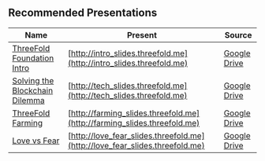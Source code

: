 ## Recommended Presentations

|Name | Present | Source|
|---------|----------|---------|
| [ThreeFold Foundation Intro](/presentations/intro.md)| [http://intro_slides.threefold.me](http://intro_slides.threefold.me) | [Google Drive](https://docs.google.com/presentation/d/1hf_oEyGDrenVzatXhcIsJigHlJeSqUKIwZWpiSEoe4w/edit?usp=drive_web&ouid=101460153806293923139)|
| [Solving the Blockchain Dilemma](/presentations/tech.md) | [http://tech_slides.threefold.me](http://tech_slides.threefold.me) | [Google Drive](https://docs.google.com/presentation/d/1im7vHSizsPRZHXehcOaYvzpKabScdjAoKtrg8n64oG4/edit?usp=drive_web&ouid=101460153806293923139)|
| [ThreeFold Farming](/presentations/farming.md) | [http://farming_slides.threefold.me](http://farming_slides.threefold.me) | [Google Drive](https://docs.google.com/presentation/d/11FE7i7DkBO39pYzPpIp_mdafiHdPUMuWN0BoIM0KFjc/edit?usp=drive_web&ouid=101460153806293923139)|
| [Love vs Fear](/presentations/love_fear.md) | [http://love_fear_slides.threefold.me](http://love_fear_slides.threefold.me) | [Google Drive](https://docs.google.com/presentation/d/1VYk9S1yP4T6J7Z8cJLru6FloMe5yIMRMW7Zj0pwR4bA/edit?usp=drive_web&ouid=101460153806293923139)|

